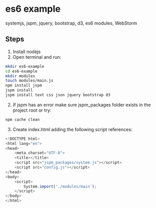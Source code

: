 es6 example
===========

systemjs, jspm, jquery, bootstrap, d3, es6 modules, WebStorm

Steps
---

1. Install nodejs
2. Open terminal and run:
```sh
mkdir es6-example
cd es6-example
mkdir modules
touch modules/main.js
npm install jspm
jspm install
jspm install text css json jquery bootstrap d3
```
2. If jspm has an error make sure jspm_packages folder exists in the project root or try: 
```sh
npm cache clean
```
3. Create index.html adding the following script references:
```javascript
<!DOCTYPE html>
<html lang="en">
<head>
    <meta charset="UTF-8">
    <title></title>
    <script src="jspm_packages/system.js"></script>
    <script src="config.js"></script>
</head>
<body>
    <script>
        System.import('./modules/main');
    </script>
</body>
</html>
```

